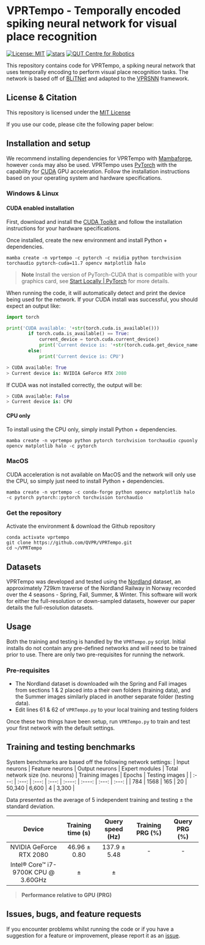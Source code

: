 # VPRTempo - Temporally encoded spiking neural network for visual place recognition
[![License: MIT](https://img.shields.io/badge/License-MIT-yellow.svg?style=flat-square)](https://creativecommons.org/licenses/by-nc-sa/4.0/)
[![stars](https://img.shields.io/github/stars/QVPR/VPRTempo.svg?style=flat-square)](https://github.com/QVPR/VPRTempo/stargazers)
[![QUT Centre for Robotics](https://img.shields.io/badge/collection-QUT%20Robotics-%23043d71?style=flat-square)](https://qcr.ai)

This repository contains code for VPRTempo, a spiking neural network that uses temporally encoding to perform visual place recognition tasks. The network is based off of [BLiTNet](https://arxiv.org/pdf/2208.01204.pdf) and adapted to the [VPRSNN](https://github.com/QVPR/VPRSNN) framework. 

## License & Citation
This repository is licensed under the [MIT License](./LICENSE)

If you use our code, please cite the following paper below:

## Installation and setup
We recommend installing dependencies for VPRTempo with [Mambaforge](https://mamba.readthedocs.io/en/latest/installation.html), however `conda` may also be used. VPRTempo uses [PyTorch](https://pytorch.org/) with the capability for [CUDA](https://developer.nvidia.com/cuda-toolkit) GPU acceleration. Follow the installation instructions based on your operating system and hardware specifications.

### Windows & Linux
#### CUDA enabled installation
First, download and install the [CUDA Toolkit](https://developer.nvidia.com/cuda-downloads) and follow the installation instructions for your hardware specifications.

Once installed, create the new environment and install Python + dependencies.

```console
mamba create -n vprtempo -c pytorch -c nvidia python torchvision torchaudio pytorch-cuda=11.7 opencv matplotlib halo
```
> **Note**
> Install the version of PyTorch-CUDA that is compatible with your graphics card, see [Start Locally | PyTorch](https://pytorch.org/get-started/locally/) for more details.

When running the code, it will automatically detect and print the device being used for the network. If your CUDA install was successful, you should expect an output like:

```python
import torch

print('CUDA available: '+str(torch.cuda.is_available()))
        if torch.cuda.is_available() == True:
            current_device = torch.cuda.current_device()
            print('Current device is: '+str(torch.cuda.get_device_name(current_device)))
        else:
            print('Current device is: CPU')

> CUDA available: True
> Current device is: NVIDIA GeForce RTX 2080
```
If CUDA was not installed correctly, the output will be:
```python
> CUDA available: False
> Current device is: CPU
```

#### CPU only
To install using the CPU only, simply install Python + dependencies.
```console
mamba create -n vprtempo python pytorch torchvision torchaudio cpuonly opencv matplotlib halo -c pytorch
```
### MacOS
CUDA acceleration is not available on MacOS and the network will only use the CPU, so simply just need to install Python + dependencies.
```console
mamba create -n vprtempo -c conda-forge python opencv matplotlib halo -c pytorch pytorch::pytorch torchvision torchaudio
```

### Get the repository
Activate the environment & download the Github repository
```console
conda activate vprtempo
git clone https://github.com/QVPR/VPRTempo.git
cd ~/VPRTempo
```

## Datasets
VPRTempo was developed and tested using the [Nordland](https://webdiis.unizar.es/~jmfacil/pr-nordland/#download-dataset) dataset, an approximately 729km traverse of the Nordland Railway in Norway recorded over the 4 seasons - Spring, Fall, Summer, & Winter. This software will work for either the full-resolution or down-sampled datasets, however our paper details the full-resolution datasets. 

## Usage
Both the training and testing is handled by the `VPRTempo.py` script. Initial installs do not contain any pre-defined networks and will need to be trained prior to use. There are only two pre-requisites for running the network.
### Pre-requisites
* The Nordland dataset is downloaded wih the Spring and Fall images from sections 1 & 2 placed into a their own folders (training data), and the Summer images similarly placed in another separate folder (testing data).
* Edit lines 61 & 62 of `VPRTempo.py` to your local training and testing folders

Once these two things have been setup, run `VPRTempo.py` to train and test your first network with the default settings.

## Training and testing benchmarks
System benchmarks are based off the following network settings:
| Input neurons | Feature neurons | Output neurons | Expert modules | Total network size (no. neurons) | Training images | Epochs | Testing images |
|     :---:     |      :---:      |     :---:      |     :---:      |     :----:         |   :----:        | :---:  |    :---:       |
|      784      |      1568       |       165       |      20       |      50,340   |   6,600       |   4    |    3,300      |

Data presented as the average of 5 independent training and testing ± the standard deviation. 

| Device | Training time (s) | Query speed (Hz) | Training PRG (%) | Query PRG (%)|
| :---:  |   :---:           |   :---:          |          :---:   |    :---:     |
|NVIDIA GeForce RTX 2080|46.96 ± 0.80|137.9 ± 5.48| - | - |
|Intel® Core™ i7-9700K CPU @ 3.60GHz| ± | ± |||

> **Performance relative to GPU (PRG)**

## Issues, bugs, and feature requests
If you encounter problems whilst running the code or if you have a suggestion for a feature or improvement, please report it as an [issue](https://github.com/QVPR/VPRTempo/issues).
